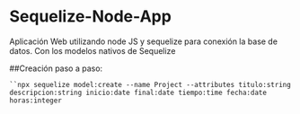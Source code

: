 # Sequelize-Node-App
Aplicación Web utilizando node JS y sequelize para conexión la base de datos. Con los modelos nativos de Sequelize

##Creación paso a paso:
```npx sequelize init
``npx sequelize model:create --name Project --attributes titulo:string descripcion:string inicio:date final:date tiempo:time fecha:date horas:integer